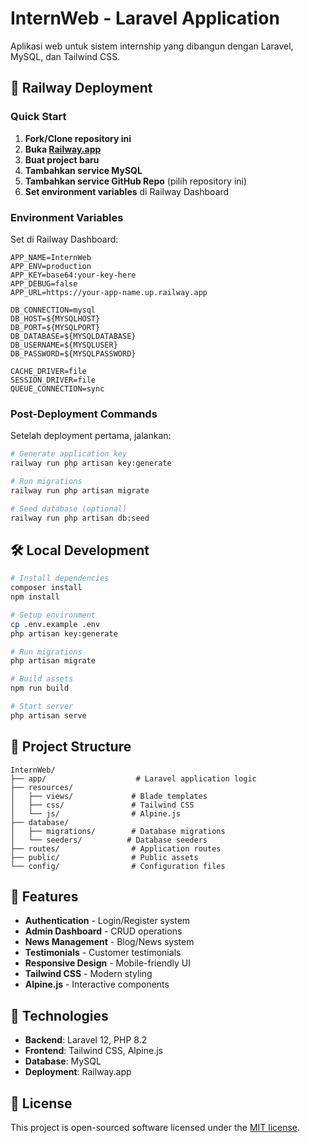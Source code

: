 # InternWeb - Laravel Application

Aplikasi web untuk sistem internship yang dibangun dengan Laravel, MySQL, dan Tailwind CSS.

## 🚀 Railway Deployment

### Quick Start

1. **Fork/Clone repository ini**
2. **Buka [Railway.app](https://railway.app)**
3. **Buat project baru**
4. **Tambahkan service MySQL**
5. **Tambahkan service GitHub Repo** (pilih repository ini)
6. **Set environment variables** di Railway Dashboard

### Environment Variables

Set di Railway Dashboard:

```env
APP_NAME=InternWeb
APP_ENV=production
APP_KEY=base64:your-key-here
APP_DEBUG=false
APP_URL=https://your-app-name.up.railway.app

DB_CONNECTION=mysql
DB_HOST=${MYSQLHOST}
DB_PORT=${MYSQLPORT}
DB_DATABASE=${MYSQLDATABASE}
DB_USERNAME=${MYSQLUSER}
DB_PASSWORD=${MYSQLPASSWORD}

CACHE_DRIVER=file
SESSION_DRIVER=file
QUEUE_CONNECTION=sync
```

### Post-Deployment Commands

Setelah deployment pertama, jalankan:

```bash
# Generate application key
railway run php artisan key:generate

# Run migrations
railway run php artisan migrate

# Seed database (optional)
railway run php artisan db:seed
```

## 🛠️ Local Development

```bash
# Install dependencies
composer install
npm install

# Setup environment
cp .env.example .env
php artisan key:generate

# Run migrations
php artisan migrate

# Build assets
npm run build

# Start server
php artisan serve
```

## 📁 Project Structure

```
InternWeb/
├── app/                    # Laravel application logic
├── resources/
│   ├── views/             # Blade templates
│   ├── css/               # Tailwind CSS
│   └── js/                # Alpine.js
├── database/
│   ├── migrations/        # Database migrations
│   └── seeders/          # Database seeders
├── routes/                # Application routes
├── public/                # Public assets
└── config/                # Configuration files
```

## 🎨 Features

- **Authentication** - Login/Register system
- **Admin Dashboard** - CRUD operations
- **News Management** - Blog/News system
- **Testimonials** - Customer testimonials
- **Responsive Design** - Mobile-friendly UI
- **Tailwind CSS** - Modern styling
- **Alpine.js** - Interactive components

## 🔧 Technologies

- **Backend**: Laravel 12, PHP 8.2
- **Frontend**: Tailwind CSS, Alpine.js
- **Database**: MySQL
- **Deployment**: Railway.app

## 📝 License

This project is open-sourced software licensed under the [MIT license](https://opensource.org/licenses/MIT).
